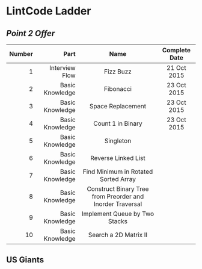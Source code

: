 # LintCode Ladder

## _Point 2 Offer_

| Number | Part | Name | Complete Date |
| ------:| ----:|:----:|:-------------:|
| 1 | Interview Flow | Fizz Buzz | 21 Oct 2015 |
| 2 | Basic Knowledge | Fibonacci | 23 Oct 2015 |
| 3 | Basic Knowledge | Space Replacement | 23 Oct 2015 |
| 4 | Basic Knowledge | Count 1 in Binary | 23 Oct 2015 |
| 5 | Basic Knowledge | Singleton | |
| 6 | Basic Knowledge | Reverse Linked List | |
| 7 | Basic Knowledge | Find Minimum in Rotated Sorted Array | |
| 8 | Basic Knowledge | Construct Binary Tree from Preorder and Inorder Traversal | |
| 9 | Basic Knowledge | Implement Queue by Two Stacks | |
| 10| Basic Knowledge | Search a 2D Matrix II | |

## US Giants